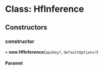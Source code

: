 # Class: HfInference

## Constructors

### constructor

• **new HfInference**(`apiKey?`, `defaultOptions?`)

#### Paramet